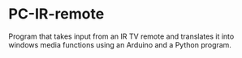 # PC-IR-remote
Program that takes input from an IR TV remote and translates it into windows media functions using an Arduino and a Python program.
